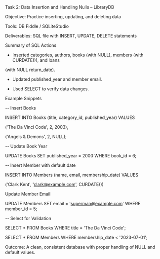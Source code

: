 Task 2: Data Insertion and Handling Nulls – LibraryDB

Objective: Practice inserting, updating, and deleting data

Tools: DB Fiddle / SQLiteStudio

Deliverables: SQL file with INSERT, UPDATE, DELETE statements

Summary of SQL Actions

- Inserted categories, authors, books (with NULL), members (with CURDATE()), and loans

(with NULL return_date).

- Updated published_year and member email.

- Used SELECT to verify data changes.

Example Snippets

-- Insert Books

INSERT INTO Books (title, category_id, published_year) VALUES

('The Da Vinci Code', 2, 2003),

('Angels & Demons', 2, NULL);

-- Update Book Year

UPDATE Books SET published_year = 2000 WHERE book_id = 6;

-- Insert Member with default date

INSERT INTO Members (name, email, membership_date) VALUES

('Clark Kent', 'clark@example.com', CURDATE())

Update Member Email

UPDATE Members SET email = 'superman@example.com' WHERE member_id = 5;

-- Select for Validation

SELECT * FROM Books WHERE title = 'The Da Vinci Code';

SELECT * FROM Members WHERE membership_date < '2023-07-01';

Outcome: A clean, consistent database with proper handling of NULL and default values.

